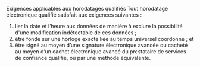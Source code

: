 Exigences applicables aux horodatages qualifiés
Tout horodatage électronique qualifié satisfait aux exigences suivantes :
1. lier la date et l’heure aux données de manière à exclure la possibilité d'une modification indétectable de ces données ;
1. être fondé sur une horloge exacte liée au temps universel coordonné ; et
1. être signé au moyen d’une signature électronique avancée ou cacheté au moyen d’un cachet électronique avancé du prestataire de services de confiance qualifié, ou par une 	méthode équivalente.